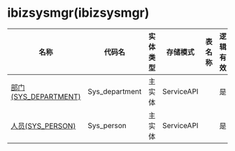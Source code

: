 # ibizsysmgr(ibizsysmgr) <!-- {docsify-ignore-all} -->



|    名称   | 代码名      |  实体类型   |  存储模式 |  表名称  |  逻辑有效   |  联合主键   |  主状态   |  权限控制  |  启用审计    |  备注  |
| --------  |------------| -----   |  --------|  --------|  --------|  -------- |  -------- | -------- | -------- |-------- |
|[部门(SYS_DEPARTMENT)](module/ibizsysmgr/Sys_department)|Sys_department|主实体|ServiceAPI||是|否|否|自控制|否||
|[人员(SYS_PERSON)](module/ibizsysmgr/Sys_person)|Sys_person|主实体|ServiceAPI||是|是|否|自控制|否||

